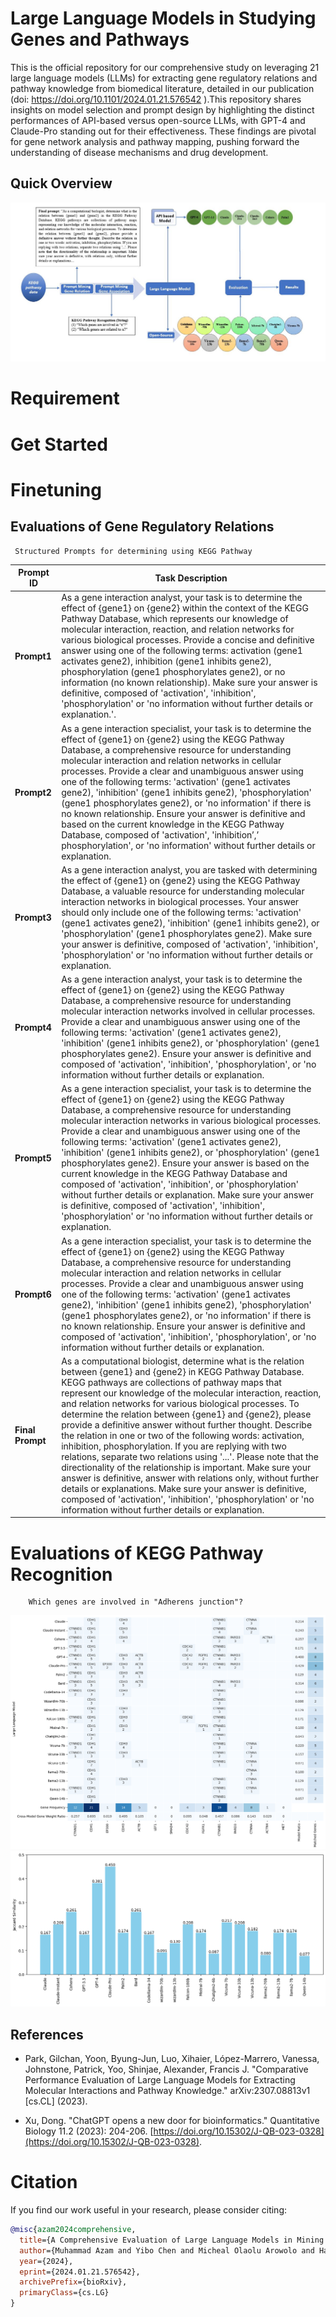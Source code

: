 # Large Language Models in Studying Genes and Pathways
   This is the official repository for our comprehensive study on leveraging 21 large language models (LLMs) for extracting gene regulatory relations and pathway knowledge from biomedical literature, detailed in our publication (doi: https://doi.org/10.1101/2024.01.21.576542 ).This repository shares insights on model selection and prompt design by highlighting the distinct performances of API-based versus open-source LLMs, with GPT-4 and Claude-Pro standing out for their effectiveness. These findings are pivotal for gene network analysis and pathway mapping, pushing forward the understanding of disease mechanisms and drug development.
## Quick Overview
![alt Fig-3](https://raw.githubusercontent.com/Muh-aza/LLM/main/image/Fig-3.png)


  # Requirement

  # Get Started

  # Finetuning
  
## Evaluations of Gene Regulatory Relations
     Structured Prompts for determining using KEGG Pathway 
   
| Prompt ID      | Task Description |
|----------------|------------------|
| **Prompt1**    | As a gene interaction analyst, your task is to determine the effect of {gene1} on {gene2} within the context of the KEGG Pathway Database, which represents our knowledge of molecular interaction, reaction, and relation networks for various biological processes. Provide a concise and definitive answer using one of the following terms: activation (gene1 activates gene2), inhibition (gene1 inhibits gene2), phosphorylation (gene1 phosphorylates gene2), or no information (no known relationship). Make sure your answer is definitive, composed of 'activation', 'inhibition', 'phosphorylation' or 'no information without further details or explanation.'. |
| **Prompt2**    | As a gene interaction specialist, your task is to determine the effect of {gene1} on {gene2} using the KEGG Pathway Database, a comprehensive resource for understanding molecular interaction and relation networks in cellular processes. Provide a clear and unambiguous answer using one of the following terms: 'activation' (gene1 activates gene2), 'inhibition' (gene1 inhibits gene2), 'phosphorylation' (gene1 phosphorylates gene2), or 'no information' if there is no known relationship. Ensure your answer is definitive and based on the current knowledge in the KEGG Pathway Database, composed of 'activation', 'inhibition’,’ phosphorylation', or 'no information' without further details or explanation. |
| **Prompt3**    |As a gene interaction analyst, you are tasked with determining the effect of {gene1} on {gene2} using the KEGG Pathway Database, a valuable resource for understanding molecular interaction networks in biological processes. Your answer should only include one of the following terms: 'activation' (gene1 activates gene2), 'inhibition' (gene1 inhibits gene2), or 'phosphorylation' (gene1 phosphorylates gene2). Make sure your answer is definitive, composed of 'activation', 'inhibition', 'phosphorylation' or 'no information without further details or explanation. |
| **Prompt4**    | As a gene interaction analyst, your task is to determine the effect of {gene1} on {gene2} using the KEGG Pathway Database, a comprehensive resource for understanding molecular interaction networks involved in cellular processes. Provide a clear and unambiguous answer using one of the following terms: 'activation' (gene1 activates gene2), 'inhibition' (gene1 inhibits gene2), or 'phosphorylation' (gene1 phosphorylates gene2). Ensure your answer is definitive and composed of 'activation', 'inhibition', 'phosphorylation', or 'no information without further details or explanation. |
| **Prompt5**    | As a gene interaction specialist, your task is to determine the effect of {gene1} on {gene2} using the KEGG Pathway Database, a comprehensive resource for understanding molecular interaction networks in various biological processes. Provide a clear and unambiguous answer using one of the following terms: 'activation' (gene1 activates gene2), 'inhibition' (gene1 inhibits gene2), or 'phosphorylation' (gene1 phosphorylates gene2). Ensure your answer is based on the current knowledge in the KEGG Pathway Database and composed of 'activation', 'inhibition', or 'phosphorylation' without further details or explanation. Make sure your answer is definitive, composed of 'activation', 'inhibition', 'phosphorylation' or 'no information without further details or explanation. |
| **Prompt6**    | As a gene interaction specialist, your task is to determine the effect of {gene1} on {gene2} using the KEGG Pathway Database, a comprehensive resource for understanding molecular interaction and relation networks in cellular processes. Provide a clear and unambiguous answer using one of the following terms: 'activation' (gene1 activates gene2), 'inhibition' (gene1 inhibits gene2), 'phosphorylation' (gene1 phosphorylates gene2), or 'no information' if there is no known relationship. Ensure your answer is definitive and composed of 'activation', 'inhibition', 'phosphorylation', or 'no information without further details or explanation. |
| **Final Prompt** | As a computational biologist, determine what is the relation between {gene1} and {gene2} in KEGG Pathway Database. KEGG pathways are collections of pathway maps that represent our knowledge of the molecular interaction, reaction, and relation networks for various biological processes. To determine the relation between {gene1} and {gene2}, please provide a definitive answer without further thought. Describe the relation in one or two of the following words: activation, inhibition, phosphorylation. If you are replying with two relations, separate two relations using '...'. Please note that the directionality of the relationship is important. Make sure your answer is definitive, answer with relations only, without further details or explanations. Make sure your answer is definitive, composed of 'activation', 'inhibition', 'phosphorylation' or 'no information without further details or explanation. |

   # Evaluations of KEGG Pathway Recognition 
        Which genes are involved in "Adherens junction"?

  ![alt Fig-2A](https://raw.githubusercontent.com/Muh-aza/LLM/main/image/Fig2-A.png)
   ![alt Fig-3](https://raw.githubusercontent.com/Muh-aza/LLM/main/image/Fig2-B.png)   


   
 ## References

- Park, Gilchan, Yoon, Byung-Jun, Luo, Xihaier, López-Marrero, Vanessa, Johnstone, Patrick, Yoo, Shinjae, Alexander, Francis J. "Comparative Performance Evaluation of Large Language Models for Extracting Molecular Interactions and Pathway Knowledge." arXiv:2307.08813v1 [cs.CL] (2023).

- Xu, Dong. "ChatGPT opens a new door for bioinformatics." Quantitative Biology 11.2 (2023): 204-206. [https://doi.org/10.15302/J-QB-023-0328](https://doi.org/10.15302/J-QB-023-0328).

# Citation
 If you find our work useful in your research, please consider citing:
```bibtex
@misc{azam2024comprehensive,
  title={A Comprehensive Evaluation of Large Language Models in Mining Gene Relations and Pathway Knowledge}, 
  author={Muhammad Azam and Yibo Chen and Micheal Olaolu Arowolo and Haowang Liu and Mihail Popescu and Dong Xu},
  year={2024},
  eprint={2024.01.21.576542},
  archivePrefix={bioRxiv},
  primaryClass={cs.LG}
}




